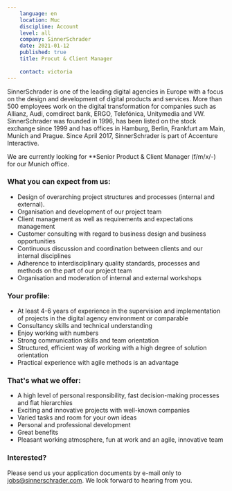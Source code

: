 ```yaml
---
    language: en
    location: Muc
    discipline: Account
    level: all
    company: SinnerSchrader
    date: 2021-01-12
    published: true
    title: Procut & Client Manager
     
    contact: victoria
---
```


SinnerSchrader is one of the leading digital agencies in Europe with a focus on the design and development of digital products and services. More than 500 employees work on the digital transformation for companies such as Allianz, Audi, comdirect bank, ERGO, Telefónica, Unitymedia and VW. SinnerSchrader was founded in 1996, has been listed on the stock exchange since 1999 and has offices in Hamburg, Berlin, Frankfurt am Main, Munich and Prague. Since April 2017, SinnerSchrader is part of Accenture Interactive.

We are currently looking for **Senior Product & Client Manager (f/m/x/-) for our Munich office.

### What you can expect from us: 

- Design of overarching project structures and processes (internal and external).
- Organisation and development of our project team
- Client management as well as requirements and expectations management
- Customer consulting with regard to business design and business opportunities
- Continuous discussion and coordination between clients and our internal disciplines
- Adherence to interdisciplinary quality standards, processes and methods on the part of our project team
- Organisation and moderation of internal and external workshops 

### Your profile:

- At least 4-6 years of experience in the supervision and implementation of projects in the digital agency environment or comparable
- Consultancy skills and technical understanding
- Enjoy working with numbers
- Strong communication skills and team orientation
- Structured, efficient way of working with a high degree of solution orientation
- Practical experience with agile methods is an advantage

### That's what we offer:

- A high level of personal responsibility, fast decision-making processes and flat hierarchies
- Exciting and innovative projects with well-known companies
- Varied tasks and room for your own ideas
- Personal and professional development
- Great benefits
- Pleasant working atmosphere, fun at work and an agile, innovative team
 
### Interested?
 Please send us your application documents by e-mail only to <jobs@sinnerschrader.com>. We look forward to hearing from you.
